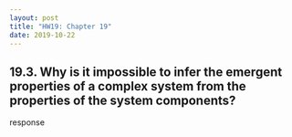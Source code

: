 ```yaml
---
layout: post
title: "HW19: Chapter 19"
date: 2019-10-22
---
```


## 19.3. Why is it impossible to infer the emergent properties of a complex system from the properties of the system components?

response
